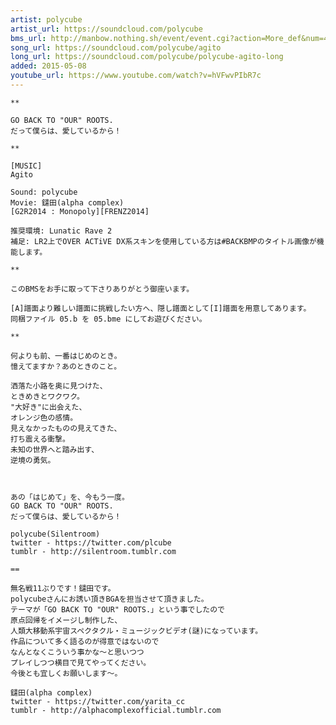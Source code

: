```yaml
---
artist: polycube
artist_url: https://soundcloud.com/polycube
bms_url: http://manbow.nothing.sh/event/event.cgi?action=More_def&num=46&event=96
song_url: https://soundcloud.com/polycube/agito
long_url: https://soundcloud.com/polycube/polycube-agito-long
added: 2015-05-08
youtube_url: https://www.youtube.com/watch?v=hVFwvPIbR7c
---
```


    **

    GO BACK TO "OUR" ROOTS.
    だって僕らは、愛しているから！

    **

    [MUSIC]
    Agito

    Sound: polycube
    Movie: 鑓田(alpha complex)
    [G2R2014 : Monopoly][FRENZ2014]

    推奨環境: Lunatic Rave 2
    補足: LR2上でOVER ACTiVE DX系スキンを使用している方は#BACKBMPのタイトル画像が機能します。

    **

    このBMSをお手に取って下さりありがとう御座います。

    [A]譜面より難しい譜面に挑戦したい方へ、隠し譜面として[I]譜面を用意してあります。
    同梱ファイル 05.b を 05.bme にしてお遊びください。

    **

    何よりも前、一番はじめのとき。
    憶えてますか？あのときのこと。

    洒落た小路を奥に見つけた、
    ときめきとワクワク。
    "大好き"に出会えた、
    オレンジ色の感情。
    見えなかったものの見えてきた、
    打ち震える衝撃。
    未知の世界へと踏み出す、
    逆境の勇気。



    あの「はじめて」を、今もう一度。
    GO BACK TO "OUR" ROOTS.
    だって僕らは、愛しているから！

    polycube(Silentroom)
    twitter - https://twitter.com/plcube
    tumblr - http://silentroom.tumblr.com

    ==

    無名戦11ぶりです！鑓田です。
    polycubeさんにお誘い頂きBGAを担当させて頂きました。
    テーマが「GO BACK TO "OUR" ROOTS.」という事でしたので
    原点回帰をイメージし制作した、
    人類大移動系宇宙スペクタクル・ミュージックビデオ(謎)になっています。
    作品について多く語るのが得意ではないので
    なんとなくこういう事かな～と思いつつ
    プレイしつつ横目で見てやってください。
    今後とも宜しくお願いします～。

    鑓田(alpha complex)
    twitter - https://twitter.com/yarita_cc
    tumblr - http://alphacomplexofficial.tumblr.com
